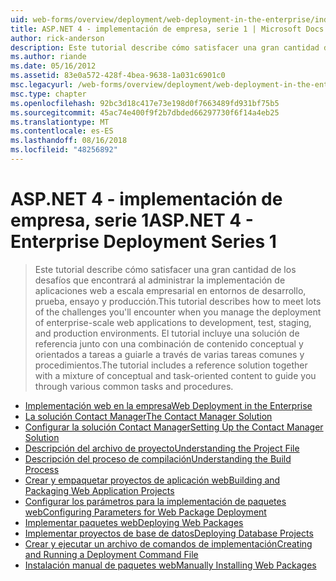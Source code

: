 ```yaml
---
uid: web-forms/overview/deployment/web-deployment-in-the-enterprise/index
title: ASP.NET 4 - implementación de empresa, serie 1 | Microsoft Docs
author: rick-anderson
description: Este tutorial describe cómo satisfacer una gran cantidad de los desafíos que encontrará al administrar la implementación de aplicaciones web a escala empresarial para el desarrollo de...
ms.author: riande
ms.date: 05/16/2012
ms.assetid: 83e0a572-428f-4bea-9638-1a031c6901c0
msc.legacyurl: /web-forms/overview/deployment/web-deployment-in-the-enterprise
msc.type: chapter
ms.openlocfilehash: 92bc3d18c417e73e198d0f7663489fd931bf75b5
ms.sourcegitcommit: 45ac74e400f9f2b7dbded66297730f6f14a4eb25
ms.translationtype: MT
ms.contentlocale: es-ES
ms.lasthandoff: 08/16/2018
ms.locfileid: "48256892"
---
```

<a name="aspnet-4---enterprise-deployment-series-1"></a><span data-ttu-id="879b3-103">ASP.NET 4 - implementación de empresa, serie 1</span><span class="sxs-lookup"><span data-stu-id="879b3-103">ASP.NET 4 - Enterprise Deployment Series 1</span></span>
====================
> <span data-ttu-id="879b3-104">Este tutorial describe cómo satisfacer una gran cantidad de los desafíos que encontrará al administrar la implementación de aplicaciones web a escala empresarial en entornos de desarrollo, prueba, ensayo y producción.</span><span class="sxs-lookup"><span data-stu-id="879b3-104">This tutorial describes how to meet lots of the challenges you'll encounter when you manage the deployment of enterprise-scale web applications to development, test, staging, and production environments.</span></span> <span data-ttu-id="879b3-105">El tutorial incluye una solución de referencia junto con una combinación de contenido conceptual y orientados a tareas a guiarle a través de varias tareas comunes y procedimientos.</span><span class="sxs-lookup"><span data-stu-id="879b3-105">The tutorial includes a reference solution together with a mixture of conceptual and task-oriented content to guide you through various common tasks and procedures.</span></span>


- [<span data-ttu-id="879b3-106">Implementación web en la empresa</span><span class="sxs-lookup"><span data-stu-id="879b3-106">Web Deployment in the Enterprise</span></span>](web-deployment-in-the-enterprise.md)
- [<span data-ttu-id="879b3-107">La solución Contact Manager</span><span class="sxs-lookup"><span data-stu-id="879b3-107">The Contact Manager Solution</span></span>](the-contact-manager-solution.md)
- [<span data-ttu-id="879b3-108">Configurar la solución Contact Manager</span><span class="sxs-lookup"><span data-stu-id="879b3-108">Setting Up the Contact Manager Solution</span></span>](setting-up-the-contact-manager-solution.md)
- [<span data-ttu-id="879b3-109">Descripción del archivo de proyecto</span><span class="sxs-lookup"><span data-stu-id="879b3-109">Understanding the Project File</span></span>](understanding-the-project-file.md)
- [<span data-ttu-id="879b3-110">Descripción del proceso de compilación</span><span class="sxs-lookup"><span data-stu-id="879b3-110">Understanding the Build Process</span></span>](understanding-the-build-process.md)
- [<span data-ttu-id="879b3-111">Crear y empaquetar proyectos de aplicación web</span><span class="sxs-lookup"><span data-stu-id="879b3-111">Building and Packaging Web Application Projects</span></span>](building-and-packaging-web-application-projects.md)
- [<span data-ttu-id="879b3-112">Configurar los parámetros para la implementación de paquetes web</span><span class="sxs-lookup"><span data-stu-id="879b3-112">Configuring Parameters for Web Package Deployment</span></span>](configuring-parameters-for-web-package-deployment.md)
- [<span data-ttu-id="879b3-113">Implementar paquetes web</span><span class="sxs-lookup"><span data-stu-id="879b3-113">Deploying Web Packages</span></span>](deploying-web-packages.md)
- [<span data-ttu-id="879b3-114">Implementar proyectos de base de datos</span><span class="sxs-lookup"><span data-stu-id="879b3-114">Deploying Database Projects</span></span>](deploying-database-projects.md)
- [<span data-ttu-id="879b3-115">Crear y ejecutar un archivo de comandos de implementación</span><span class="sxs-lookup"><span data-stu-id="879b3-115">Creating and Running a Deployment Command File</span></span>](creating-and-running-a-deployment-command-file.md)
- [<span data-ttu-id="879b3-116">Instalación manual de paquetes web</span><span class="sxs-lookup"><span data-stu-id="879b3-116">Manually Installing Web Packages</span></span>](manually-installing-web-packages.md)

